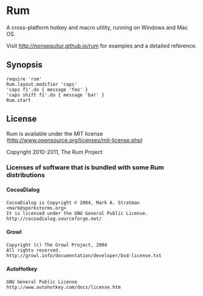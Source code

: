 # Rum

A cross-platform hotkey and macro utility, running on Windows and Mac
OS.

Visit http://nonsequitur.github.io/rum for examples and a detailed
reference.

## Synopsis
    require 'rum'
    Rum.layout.modifier 'caps'
    'caps f1'.do { message 'foo' }
    'caps shift f1'.do { message 'bar' }
    Rum.start

## License
Rum is available under the MIT license
(http://www.opensource.org/licenses/mit-license.php)

Copyright 2010-2011, The Rum Project

### Licenses of software that is bundled with some Rum distributions
#### CocoaDialog
    CocoaDialog is Copyright © 2004, Mark A. Stratman <mark@sporkstorms.org>
    It is licensed under the GNU General Public License.
    http://cocoadialog.sourceforge.net/

#### Growl
    Copyright (c) The Growl Project, 2004
    All rights reserved.
    http://growl.info/documentation/developer/bsd-license.txt

#### AutoHotkey
    GNU General Public License
    http://www.autohotkey.com/docs/license.htm
